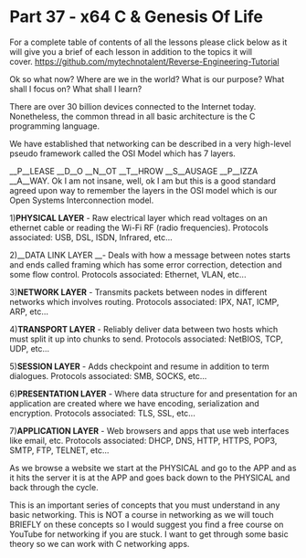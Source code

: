 # Part 37 - x64 C &amp; Genesis Of Life

For a complete table of contents of all the lessons please click below as it will give you a brief of each lesson in addition to the topics it will cover.&nbsp;https://github.com/mytechnotalent/Reverse-Engineering-Tutorial

Ok so what now? Where are we in the world? What is our purpose? What shall I focus on? What shall I learn?

There are over 30 billion devices connected to the Internet today. Nonetheless, the common thread in all basic architecture is the C programming language.

We have established that networking can be described in a very high-level pseudo framework called the OSI Model which has 7 layers.

__P__LEASE __D__O __N__OT __T__HROW __S__AUSAGE __P__IZZA __A__WAY. Ok I am not insane, well, ok I am but this is a good standard agreed upon way to remember the layers in the OSI model which is our Open Systems Interconnection model.

1)__PHYSICAL LAYER__ - Raw electrical layer which read voltages on an ethernet cable or reading the Wi-Fi RF (radio frequencies). Protocols associated: USB, DSL, ISDN, Infrared, etc...

2)__DATA LINK LAYER __- Deals with how a message between notes starts and ends called framing which has some error correction, detection and some flow control. Protocols associated: Ethernet, VLAN, etc...

3)__NETWORK LAYER__ - Transmits packets between nodes in different networks which involves routing. Protocols associated: IPX, NAT, ICMP, ARP, etc...

4)__TRANSPORT LAYER__ - Reliably deliver data between two hosts which must split it up into chunks to send. Protocols associated: NetBIOS, TCP, UDP, etc...

5)__SESSION LAYER__ - Adds checkpoint and resume in addition to term dialogues. Protocols associated: SMB, SOCKS, etc...

6)__PRESENTATION LAYER__ - Where data structure for and presentation for an application are created where we have encoding, serialization and encryption. Protocols associated: TLS, SSL, etc...

7)__APPLICATION LAYER__ - Web browsers and apps that use web interfaces like email, etc. Protocols associated: DHCP, DNS, HTTP, HTTPS, POP3, SMTP, FTP, TELNET, etc...

As we browse a website we start at the PHYSICAL and go to the APP and as it hits the server it is at the APP and goes back down to the PHYSICAL and back through the cycle.

This is an important series of concepts that you must understand in any basic networking. This is NOT a course in networking as we will touch BRIEFLY on these concepts so I would suggest you find a free course on YouTube for networking if you are stuck. I want to get through some basic theory so we can work with C networking apps.